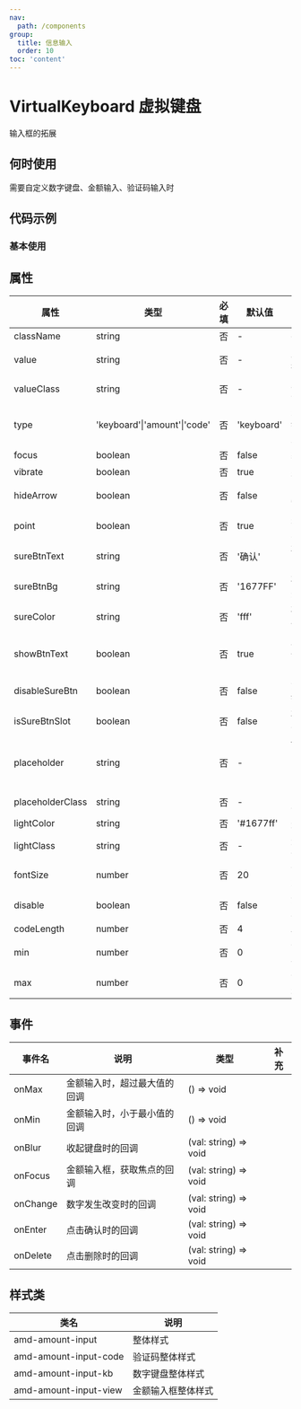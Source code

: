```yaml
---
nav:
  path: /components
group:
  title: 信息输入
  order: 10
toc: 'content'
---
```


# VirtualKeyboard 虚拟键盘
输入框的拓展
## 何时使用
需要自定义数字键盘、金额输入、验证码输入时

## 代码示例

### 基本使用
<code src='../../demo/pages/VirtualKeyboard'></code>

## 属性
| 属性 | 类型 | 必填 | 默认值 | 说明 |
| ------------|---------|----|-----|----- |
| className   | string  | 否 | -   | className |
| value       | string  | 否 | -   | 默认值，支持动态修改 |
| valueClass  | string  | 否 | -   | 默认值的className |
| type        | 'keyboard'&verbar;'amount'&verbar;'code'  | 否 | 'keyboard' | 类型：只需键盘&verbar;金额输入&verbar;验证码 |
| focus       | boolean | 否 | false | 获取焦点 |
| vibrate     | boolean | 否 | true  | 是否震动 |
| hideArrow   | boolean | 否 | false | 隐藏向下的箭头 |
| point       | boolean | 否 | true  | 是否有小数点 |
| sureBtnText | string  | 否 | '确认'  | 确认按钮文字 |
| sureBtnBg   | string  | 否 | '1677FF'  | 确认按钮背景颜色 |
| sureColor   | string  | 否 | 'fff'  | 确认按钮字体颜色 |
| showBtnText | boolean | 否 |  true  | 展示确认字体还是向下的icon |
| disableSureBtn | boolean  | 否 | false  | 禁用确认按钮 |
| isSureBtnSlot | boolean  | 否 | false  | 确定按钮是否使用slot, <slot name="sureBtn" data="{{disableSureBtn}}"/> |
| placeholder | string  | 否 | -  | type === 'amount'时的placeholder |
| placeholderClass | string  | 否 | -  | placeholder className |
| lightColor | string  | 否 | '#1677ff'  | 光标颜色 |
| lightClass | string  | 否 | -  | 光标className |
| fontSize   | number  | 否 | 20  | 金额的字体大小 |
| disable    | boolean | 否 | false  | 禁用金额输入框 |
| codeLength | number  | 否 | 4    | 验证码长度 |
| min | number  | 否 | 0    | 金额输入框小值 |
| max | number  | 否 | 0    | 金额输入框最大值 |


## 事件
| 事件名 | 说明 | 类型 | 补充 |
| -----|-----|-----|-----|
| onMax | 金额输入时，超过最大值的回调 | () => void |
| onMin | 金额输入时，小于最小值的回调 | () => void |
| onBlur | 收起键盘时的回调 | (val: string) => void |
| onFocus | 金额输入框，获取焦点的回调 | (val: string) => void |
| onChange | 数字发生改变时的回调 | (val: string) => void |
| onEnter | 点击确认时的回调 | (val: string) => void |
| onDelete | 点击删除时的回调 | (val: string) => void |

## 样式类
| 类名 | 说明 |
| ----|----|
| amd-amount-input| 整体样式 |
| amd-amount-input-code | 验证码整体样式 |
| amd-amount-input-kb | 数字键盘整体样式 |
| amd-amount-input-view | 金额输入框整体样式 |
